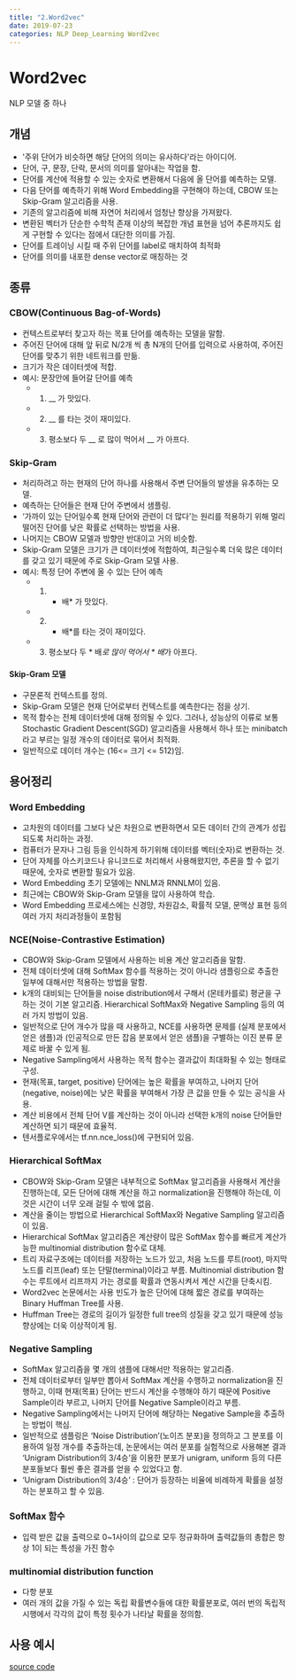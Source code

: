 ```yaml
---
title: "2.Word2vec"
date: 2019-07-23
categories: NLP Deep_Learning Word2vec
---
```

# Word2vec
NLP 모델 중 하나

## 개념
* '주위 단어가 비슷하면 해당 단어의 의미는 유사하다'라는 아이디어.
*	단어, 구, 문장, 단락, 문서의 의미를 알아내는 작업을 함.
*	단어를 계산에 적용할 수 있는 숫자로 변환해서 다음에 올 단어를 예측하는 모델.
*	다음 단어를 예측하기 위해 Word Embedding을 구현해야 하는데, CBOW 또는 Skip-Gram 알고리즘을 사용.
*	기존의 알고리즘에 비해 자연어 처리에서 엄청난 향상을 가져왔다.
*	변환된 벡터가 단순한 수학적 존재 이상의 복잡한 개념 표현을 넘어 추론까지도 쉽게 구현할 수 있다는 점에서 대단한 의미를 가짐.
*	단어를 트레이닝 시킬 때 주위 단어를 label로 매치하여 최적화
*	단어를 의미를 내포한 dense vector로 매칭하는 것

## 종류

### CBOW(Continuous Bag-of-Words)
*	컨텍스트로부터 찾고자 하는 목표 단어를 예측하는 모델을 말함.
*	주어진 단어에 대해 앞 뒤로 N/2개 씩 총 N개의 단어를 입력으로 사용하여, 주어진 단어를 맞추기 위한 네트워크를 만듦.
*	크기가 작은 데이터셋에 적합.
  * 예시: 문장안에 들어갈 단어를 예측
    * 1. __ 가 맛있다.
    * 2. __ 를 타는 것이 재미있다.
    * 3. 평소보다 두 __ 로 많이 먹어서 __ 가 아프다.

### Skip-Gram
*	처리하려고 하는 현재의 단어 하나를 사용해서 주변 단어들의 발생을 유추하는 모델.
*	예측하는 단어들은 현재 단어 주변에서 샘플링.
*	‘가까이 있는 단어일수록 현재 단어와 관련이 더 많다’는 원리를 적용하기 위해 멀리 떨어진 단어를 낮은 확률로 선택하는 방법을 사용.
*	나머지는 CBOW 모델과 방향만 반대이고 거의 비슷함.
*	Skip-Gram 모델은 크기가 큰 데이터셋에 적합하여, 최근일수록 더욱 많은 데이터를 갖고 있기 때문에 주로 Skip-Gram 모델 사용.
  *	예시: 특정 단어 주변에 올 수 있는 단어 예측
    *	1. * 배* 가 맛있다.
    *	2. * 배*를 타는 것이 재미있다.
    *	3. 평소보다 두 * 배*로 많이 먹어서 * 배*가 아프다.
#### Skip-Gram 모델
*	구문론적 컨텍스트를 정의.
*	Skip-Gram 모델은 현재 단어로부터 컨텍스트를 예측한다는 점을 상기.
*	목적 함수는 전체 데이터셋에 대해 정의될 수 있다. 그러나, 성능상의 이류로 보통 Stochastic Gradient Descent(SGD) 알고리즘을 사용해서 하나 또는 minibatch라고 부르는 일정 개수의 데이터로 묶어서 최적화.
*	일반적으로 데이터 개수는 (16<= 크기 <= 512)임.

## 용어정리

### Word Embedding
*	고차원의 데이터를 그보다 낮은 차원으로 변환하면서 모든 데이터 간의 관계가 성립되도록 처리하는 과정.
*	컴퓨터가 문자나 그림 등을 인식하게 하기위해 데이터를 벡터(숫자)로 변환하는 것.
*	단어 자체를 아스키코드나 유니코드로 처리해서 사용해왔지만, 추론을 할 수 없기 때문에, 숫자로 변환할 필요가 있음.
*	Word Embedding 초기 모델에는 NNLM과 RNNLM이 있음.
*	최근에는 CBOW와 Skip-Gram 모델을 많이 사용하여 학습.
*	Word Embedding 프로세스에는 신경망, 차원감소, 확률적 모델, 문맥상 표현 등의 여러 가지 처리과정들이 포함됨


### NCE(Noise-Contrastive Estimation)
*	CBOW와 Skip-Gram 모델에서 사용하는 비용 계산 알고리즘을 말함.
*	전체 데이터셋에 대해 SoftMax 함수를 적용하는 것이 아니라 샘플링으로 추출한 일부에 대해서만 적용하는 방법을 말함.
*	k개의 대비되는 단어들을 noise distribution에서 구해서 (몬테카를로) 평균을 구하는 것이 기본 알고리즘. Hierarchical SoftMax와 Negative Sampling 등의 여러 가지 방법이 있음.
*	일반적으로 단어 개수가 많을 때 사용하고, NCE를 사용하면 문제를 (실제 분포에서 얻은 샘플)과 (인공적으로 만든 잡음 분포에서 얻은 샘플)을 구별하는 이진 분류 문제로 바꿀 수 있게 됨.
*	Negative Sampling에서 사용하는 목적 함수는 결과값이 최대화될 수 있는 형태로 구성.
*	현재(목표, target, positive) 단어에는 높은 확률을 부여하고, 나머지 단어(negative, noise)에는 낮은 확률을 부여해서 가장 큰 값을 만들 수 있는 공식을 사용.
*	계산 비용에서 전체 단어 V를 계산하는 것이 아니라 선택한 k개의 noise 단어들만 계산하면 되기 때문에 효율적.
*	텐서플로우에서는 tf.nn.nce_loss()에 구현되어 있음.

### Hierarchical SoftMax
*	CBOW와 Skip-Gram 모델은 내부적으로 SoftMax 알고리즘을 사용해서 계산을 진행하는데, 모든 단어에 대해 계산을 하고 normalization을 진행해야 하는데, 이것은 시간이 너무 오래 걸릴 수 밖에 없음.
*	계산을 줄이는 방법으로 Hierarchical SoftMax와 Negative Sampling 알고리즘이 있음.
*	Hierarchical SoftMax 알고리즘은 계산량이 많은 SoftMax 함수를 빠르게 계산가능한 multinomial distribution 함수로 대체.
*	트리 자료구조에는 데이터를 저장하는 노드가 있고, 처음 노드를 루트(root), 마지막 노드를 리프(leaf) 또는 단말(terminal)이라고 부름. Multinomial distribution 함수는 루트에서 리프까지 가는 경로를 확률과 연동시켜서 계산 시간을 단축시킴.
*	Word2vec 논문에서는 사용 빈도가 높은 단어에 대해 짧은 경로를 부여하는 Binary Huffman Tree를 사용.
*	Huffman Tree는 경로의 길이가 일정한 full tree의 성질을 갖고 있기 때문에 성능 향상에는 더욱 이상적이게 됨.

### Negative Sampling
*	SoftMax 알고리즘을 몇 개의 샘플에 대해서만 적용하는 알고리즘.
*	전체 데이터로부터 일부만 뽑아서 SoftMax 계산을 수행하고 normalization을 진행하고, 이때 현재(목표) 단어는 반드시 계산을 수행해야 하기 때문에 Positive Sample이라 부르고, 나머지 단어를 Negative Sample이라고 부름.
*	Negative Sampling에서는 나머지 단어에 해당하는 Negative Sample을 추출하는 방법이 핵심.
*	일반적으로 샘플링은 ‘Noise Distribution’(노이즈 분포)을 정의하고 그 분포를 이용하여 일정 개수를 추출하는데, 논문에서는 여러 분포를 실험적으로 사용해본 결과 ‘Unigram Distribution의 3/4승’을 이용한 분포가 unigram, uniform 등의 다른 분포들보다 훨씬 좋은 결과를 얻을 수 있었다고 함.
  *	‘Unigram Distribution의 3/4승’ : 단어가 등장하는 비율에 비례하게 확률을 설정하는 분포하고 할 수 있음.

### SoftMax 함수
*	입력 받은 값을 출력으로 0~1사이의 값으로 모두 정규화하며 출력값들의 총합은 항상 1이 되는 특성을 가진 함수

### multinomial distribution function
*	다항 분포
*	여러 개의 값을 가질 수 있는 독립 확률변수들에 대한 확률분포로, 여러 번의 독립적 시행에서 각각의 값이 특정 횟수가 나타날 확률을 정의함.

## 사용 예시

[source code](https://jeongmin-d.github.io/NLP_LInk/[DeepLearning_Tech]Word2vec.html)
